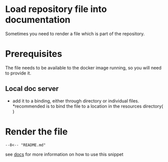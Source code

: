 # Load repository file into documentation

Sometimes you need to render a file which is part of the repository.

# Prerequisites
The file needs to be available to the docker image running, so you will need to provide it.

## Local doc server

- add it to a binding, either through directory or individual files. 
  *recommended is to bind the file to a location in the resources directory( )

# Render the file

```
--8<-- "README.md"
```


see [docs](https://facelessuser.github.io/pymdown-extensions/extensions/snippets/#specifying-snippet-locations) for more information on how to use this snippet